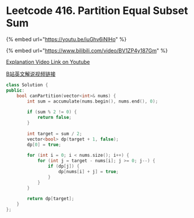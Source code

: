 # Leetcode 416. Partition Equal Subset Sum

{% embed url="https://youtu.be/iuGhv6iNlHo" %}

{% embed url="https://www.bilibili.com/video/BV1ZP4y187Gm" %}

[Explanation Video Link on Youtube](https://youtu.be/iuGhv6iNlHo)

[B站英文解说视频链接](https://www.bilibili.com/video/BV1ZP4y187Gm)

```cpp
class Solution {
public:
    bool canPartition(vector<int>& nums) {
        int sum = accumulate(nums.begin(), nums.end(), 0);
        
        if (sum % 2 != 0) {
            return false;
        }
        
        int target = sum / 2;
        vector<bool> dp(target + 1, false);
        dp[0] = true;
        
        for (int i = 0; i < nums.size(); i++) {
            for (int j = target - nums[i]; j >= 0; j--) {
                if (dp[j]) {
                    dp[nums[i] + j] = true;
                }
            }
        }
        
        return dp[target];
    }
};
```
